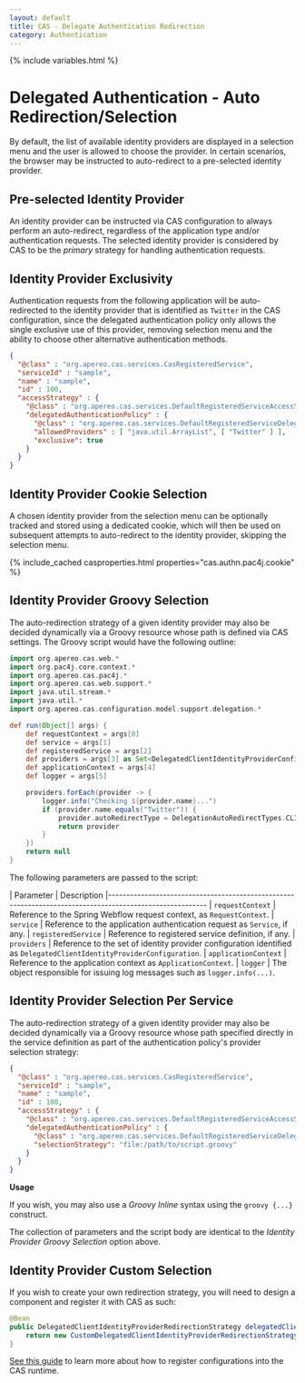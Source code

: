```yaml
---
layout: default
title: CAS - Delegate Authentication Redirection
category: Authentication
---
```


{% include variables.html %}

# Delegated Authentication - Auto Redirection/Selection

By default, the list of available identity providers are displayed in a selection menu and the user is allowed to 
choose the provider. In certain scenarios, the browser may be instructed to auto-redirect to a pre-selected identity provider.
  
## Pre-selected Identity Provider

An identity provider can be instructed via CAS configuration to always perform an auto-redirect, regardless of the application
type and/or authentication requests. The selected identity provider is considered by CAS to be the *primary* strategy for handling
authentication requests.

## Identity Provider Exclusivity
    
Authentication requests from the following application will be auto-redirected to the identity provider that is identified 
as `Twitter` in the CAS configuration, since the delegated authentication policy only allows the single exclusive use of this provider, removing selection menu and the ability to choose other alternative authentication methods.

```json
{
  "@class" : "org.apereo.cas.services.CasRegisteredService",
  "serviceId" : "sample",
  "name" : "sample",
  "id" : 100,
  "accessStrategy" : {
    "@class" : "org.apereo.cas.services.DefaultRegisteredServiceAccessStrategy",
    "delegatedAuthenticationPolicy" : {
      "@class" : "org.apereo.cas.services.DefaultRegisteredServiceDelegatedAuthenticationPolicy",
      "allowedProviders" : [ "java.util.ArrayList", [ "Twitter" ] ],
      "exclusive": true
    }
  }
}
```

## Identity Provider Cookie Selection

A chosen identity provider from the selection menu can be optionally tracked and stored using a dedicated cookie,
which will then be used on subsequent attempts to auto-redirect to the identity provider, skipping the selection menu.

{% include_cached casproperties.html properties="cas.authn.pac4j.cookie" %}

## Identity Provider Groovy Selection

The auto-redirection strategy of a given identity provider may also be decided dynamically via a Groovy resource 
whose path is defined via CAS settings. The Groovy script would have the following outline:

```groovy
import org.apereo.cas.web.*
import org.pac4j.core.context.*
import org.apereo.cas.pac4j.*
import org.apereo.cas.web.support.*
import java.util.stream.*
import java.util.*
import org.apereo.cas.configuration.model.support.delegation.*

def run(Object[] args) {
    def requestContext = args[0]
    def service = args[1]
    def registeredService = args[2]
    def providers = args[3] as Set<DelegatedClientIdentityProviderConfiguration>
    def applicationContext = args[4]
    def logger = args[5]

    providers.forEach(provider -> {
        logger.info("Checking ${provider.name}...")
        if (provider.name.equals("Twitter")) {
            provider.autoRedirectType = DelegationAutoRedirectTypes.CLIENT
            return provider
        }
    })
    return null
}
```

The following parameters are passed to the script:

| Parameter             | Description
|---------------------------------------------------------------------------------------------------------
| `requestContext`        | Reference to the Spring Webflow request context, as `RequestContext`.
| `service`               | Reference to the application authentication request as `Service`, if any.
| `registeredService`     | Reference to registered service definition, if any.
| `providers`              | Reference to the set of identity provider configuration identified as `DelegatedClientIdentityProviderConfiguration`.
| `applicationContext`    | Reference to the application context as `ApplicationContext`.
| `logger`                | The object responsible for issuing log messages such as `logger.info(...)`.

## Identity Provider Selection Per Service

The auto-redirection strategy of a given identity provider may also be decided dynamically via a Groovy resource
whose path specified directly in the service definition as part of the authentication policy's provider selection strategy:

```json
{
  "@class" : "org.apereo.cas.services.CasRegisteredService",
  "serviceId" : "sample",
  "name" : "sample",
  "id" : 100,
  "accessStrategy" : {
    "@class" : "org.apereo.cas.services.DefaultRegisteredServiceAccessStrategy",
    "delegatedAuthenticationPolicy" : {
      "@class" : "org.apereo.cas.services.DefaultRegisteredServiceDelegatedAuthenticationPolicy",
      "selectionStrategy": "file:/path/to/script.groovy"
    }
  }
}
```

<div class="alert alert-info mt-3"><strong>Usage</strong><p>
If you wish, you may also use a <i>Groovy Inline</i> syntax using the <code>groovy {...}</code> construct.</p></div>

The collection of parameters and the script body are identical to the *Identity Provider Groovy Selection* option above.

## Identity Provider Custom Selection

If you wish to create your own redirection strategy, you will need to
design a component and register it with CAS as such:

```java
@Bean
public DelegatedClientIdentityProviderRedirectionStrategy delegatedClientIdentityProviderRedirectionStrategy() {
    return new CustomDelegatedClientIdentityProviderRedirectionStrategy(); 
}
```

[See this guide](../configuration/Configuration-Management-Extensions.html) to learn more about
how to register configurations into the CAS runtime.
